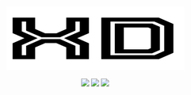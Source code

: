
<!-- <p>
  <br>
</p> -->

<p align="center">
    <a href="https://github.com" target="_blank">
        <img src="./assets/Logo.png" width=""/>
    </a>
</p>

<p align="center">
  <a href="https://github.com" target="_blank"><img src="https://img.shields.io/badge/Github-XD-red.svg"></a>
  <a href="https://gitee.com/" target="_blank"><img src="https://img.shields.io/badge/Gitee-XD-blue.svg"></a>
  <a href="https://space.bilibili.com/" target="_blank"><img src="https://img.shields.io/badge/bilibili-哔哩哔哩-critical"></a>
</p>